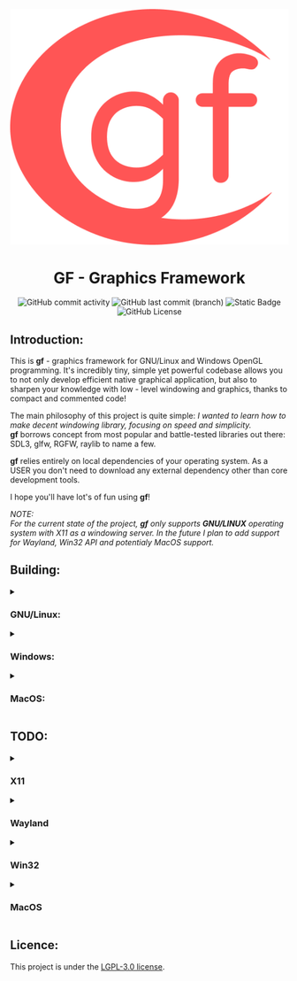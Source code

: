 <div align="center">
  
<img src="./res/img/gf-logo-red.png">

# GF - Graphics Framework

</div>

<div align="center">
  
![GitHub commit activity](https://img.shields.io/github/commit-activity/t/itsYakub/gf?style=for-the-badge)
![GitHub last commit (branch)](https://img.shields.io/github/last-commit/itsYakub/gf/master?style=for-the-badge)
![Static Badge](https://img.shields.io/badge/Made_with-C99-blue?style=for-the-badge)
![GitHub License](https://img.shields.io/github/license/itsYakub/gf?style=for-the-badge)

</div>

## Introduction:

This is **gf** - graphics framework for GNU/Linux and Windows OpenGL programming.
It's incredibly tiny, simple yet powerful codebase allows you to not only develop efficient native graphical application,
but also to sharpen your knowledge with low - level windowing and graphics, thanks to compact and commented code!

The main philosophy of this project is quite simple: *I wanted to learn how to make decent windowing library, focusing on speed and simplicity.* <br>
**gf** borrows concept from most popular and battle-tested libraries out there: SDL3, glfw, RGFW, raylib to name a few.

**gf** relies entirely on local dependencies of your operating system. As a USER you don't need to download any external dependency other than core development tools.

I hope you'll have lot's of fun using **gf**!

*NOTE:* <br>
*For the current state of the project, **gf** only supports **GNU/LINUX** operating system with X11 as a windowing server. In the future I plan to add support for Wayland, Win32 API and potentialy MacOS support.*

## Building:
<details>
<summary><h3>GNU/Linux:</h3></summary>

*NOTE:* <br>
*This building steps are described for Debian-based distributions of GNU/Linux. If you're using something different, search for different packages in your package manager.*

#### 1. Download dependencies:

```console
$ sudo apt install build-essential -y
$ sudo apt install git -y
```
#### 2. Clone this repository:

```console
$ git clone https://github.com/itsYakub/gf.git
$ cd ./gf/
```
#### 3. Build the project using GNU Make:

```console
$ make all
```

#### 4. Run one of demo program supplied with the repository:

```console
$ gcc ./demo/hello-world.c -L. -lgf -lEGL -lGL -lX11
```

</details>
<details>
<summary><h3>Windows:</h3></summary>
  
*NOTE:* <br>
*As of now, **gf** doesn't support Windows platform.*

</details>
<details>
<summary><h3>MacOS:</h3></summary>

*NOTE:* <br>
*As of now, **gf** doesn't support MacOS platform.*

</details>

## TODO:

<details>
<summary><h3>X11</h3></summary>

- [ ] Extend the window configuration;
- [ ] Select window icon at runtime (if that's even a good idea???);
- [ ] Functions for getting the addressess of Display, Context and an ID of the window (if that can be multi - platform);

</details>
<details>
<summary><h3>Wayland</h3></summary>

- [ ] Implement Wayland backend;

</details>
<details>
<summary><h3>Win32</h3></summary>

- [ ] Implement Win32 backend;

</details>

<details>
<summary><h3>MacOS</h3></summary>

- [ ] Implement MacOS backend;

</details>

## Licence:

This project is under the [LGPL-3.0 license](./LICENCE).
